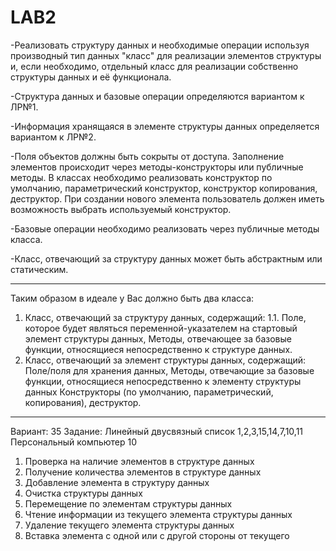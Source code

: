 # LAB2

-Реализовать структуру данных и необходимые операции используя производный тип данных "класс" для реализации элементов структуры и, если необходимо, отдельный класс для реализации собственно структуры данных и её функционала.

-Структура данных и базовые операции определяются вариантом к ЛР№1.

-Информация хранящаяся в элементе структуры данных определяется вариантом к ЛР№2. 

-Поля объектов должны быть сокрыты от доступа. Заполнение элементов происходит через методы-конструкторы или публичные методы. В классах необходимо реализовать конструктор по умолчанию, параметрический конструктор, конструктор копирования, деструктор. При создании нового элемента пользователь должен иметь возможность выбрать используемый конструктор.

-Базовые операции необходимо реализовать через публичные методы класса.

-Класс, отвечающий за структуру данных может быть абстрактным или статическим.
____________________________________________________________________________________________________________________________________________________________________
Таким образом в идеале у Вас должно быть два класса:
  1. Класс, отвечающий за структуру данных, содержащий:                                                                                                                1.1. Поле, которое будет являться переменной-указателем на стартовый элемент структуры данных,
    Методы, отвечающее за базовые функции, относящиеся непосредственно к структуре данных.
  2. Класс, отвечающий за элемент структуры данных, содержащий:
    Поле/поля для хранения данных,
    Методы, отвечающие за базовые функции, относящиеся непосредственно к элементу структуры данных
    Конструкторы (по умолчанию, параметрический, копирования), деструктор.
____________________________________________________________________________________________________________________________________________________________________
Вариант: 35
Задание: Линейный двусвязный список	1,2,3,15,14,7,10,11	Персональный компьютер	10

1.	Проверка на наличие элементов в структуре данных
2.	Получение количества элементов  в структуре данных
3.	Добавление элемента  в структуру данных
7.	Очистка структуры данных
10.	Перемещение по элементам структуры данных
11.	Чтение информации из текущего элемента структуры данных
14.	Удаление текущего элемента структуры данных
15.	Вставка элемента с одной или с другой стороны от текущего

